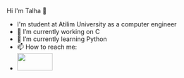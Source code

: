 Hi I'm Talha 👋

- I'm student at Atilim University as a computer engineer
- 🔭 I’m currently working on C
- 🌱 I’m currently learning Python
- 📫 How to reach me:
- <a href="https://www.linkedin.com/in/yasin-talha-karabudak-40b51423b/"><img src="https://is1-ssl.mzstatic.com/image/thumb/Purple211/v4/be/ba/42/beba42ec-5d02-78d0-93f9-0451344b9d38/AppIcon-0-1x_U007emarketing-0-7-0-85-220-0.png/1200x600wa.png"  width="80" height="40"></a>


